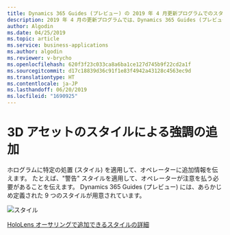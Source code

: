 ```yaml
---
title: Dynamics 365 Guides (プレビュー) の 2019 年 4 月更新プログラムでのスタイル機能
description: 2019 年 4 月の更新プログラムでは、Dynamics 365 Guides (プレビュー) のスタイル機能により、オペレーターに追加情報を伝えるためにホログラムに特定の処置を追加できるようになります。
author: Algodin
ms.date: 04/25/2019
ms.topic: article
ms.service: business-applications
ms.author: algodin
ms.reviewer: v-brycho
ms.openlocfilehash: 620f3f23c033ca8a6ba1ce127d745b9f22cd2a1f
ms.sourcegitcommit: d17c18839d36c91f1e83f4942a43128c4563ec9d
ms.translationtype: HT
ms.contentlocale: ja-JP
ms.lasthandoff: 06/20/2019
ms.locfileid: "1690925"
---
```

# <a name="styles-for-3d-assets-add-emphasis"></a>3D アセットのスタイルによる強調の追加

ホログラムに特定の処置 (スタイル) を適用して、オペレーターに追加情報を伝えます。 たとえば、"警告" スタイルを適用して、オペレーターが注意を払う必要があることを伝えます。 Dynamics 365 Guides (プレビュー) には、あらかじめ定義された 9 つのスタイルが用意されています。  

![スタイル](media/styles-list.PNG "スタイル")

[HoloLens オーサリングで追加できるスタイルの詳細](https://docs.microsoft.com/dynamics365/mixed-reality/guides/hololens-authoring#add-styles-for-emphasis)
